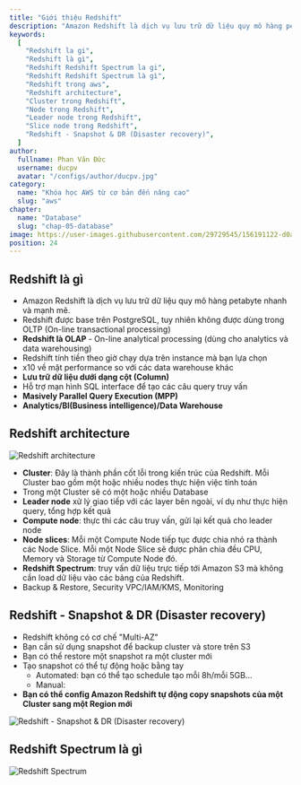 ```yaml
---
title: "Giới thiệu Redshift"
description: "Amazon Redshift là dịch vụ lưu trữ dữ liệu quy mô hàng petabyte nhanh và mạnh mẽ."
keywords:
  [
    "Redshift la gi",
    "Redshift là gì",
    "Redshift Redshift Spectrum la gi",
    "Redshift Redshift Spectrum là gì",
    "Redshift trong aws",
    "Redshift architecture",
    "Cluster trong Redshift",
    "Node trong Redshift",
    "Leader node trong Redshift",
    "Slice node trong Redshift",
    "Redshift - Snapshot & DR (Disaster recovery)",
  ]
author:
  fullname: Phan Văn Đức
  username: ducpv
  avatar: "/configs/author/ducpv.jpg"
category:
  name: "Khóa học AWS từ cơ bản đến nâng cao"
  slug: "aws"
chapter:
  name: "Database"
  slug: "chap-05-database"
image: https://user-images.githubusercontent.com/29729545/156191122-d0a4153b-6c80-4288-9106-b881acdec4cc.png
position: 24
---
```


## Redshift là gì

- Amazon Redshift là dịch vụ lưu trữ dữ liệu quy mô hàng petabyte nhanh và mạnh mẽ.
- Redshift được base trên PostgreSQL, tuy nhiên không được dùng trong OLTP (On-line transactional processing)
- **Redshift là OLAP** - On-line analytical processing (dùng cho analytics và data warehousing)
- Redshift tính tiền theo giờ chạy dựa trên instance mà bạn lựa chọn
- x10 về mặt performance so với các data warehouse khác
- **Lưu trữ dữ liệu dưới dạng cột (Column)**
- Hỗ trợ mạn hình SQL interface để tạo các câu query truy vấn
- **Masively Parallel Query Execution (MPP)**
- **Analytics/BI(Business intelligence)/Data Warehouse**

## Redshift architecture

![Redshift architecture](https://docs.aws.amazon.com/redshift/latest/dg/images/02-NodeRelationships.png)

- **Cluster**: Đây là thành phần cốt lỗi trong kiến trúc của Redshift. Mỗi Cluster bao gồm một hoặc nhiều nodes thực hiện việc tính toán
- Trong một Cluster sẽ có một hoặc nhiều Database
- **Leader node** xử lý giao tiếp với các layer bên ngoài, ví dụ như thực hiện query, tổng hợp kết quả
- **Compute node**: thực thi các câu truy vấn, gửi lại kết quả cho leader node
- **Node slices**: Mỗi một Compute Node tiếp tục được chia nhỏ ra thành các Node Slice. Mỗi một Node Slice sẽ được phân chia đều CPU, Memory và Storage từ Compute Node đó.
- **Redshift Spectrum**: truy vấn dữ liệu trực tiếp tới Amazon S3 mà không cần load dữ liệu vào các bảng của Redshift.
- Backup & Restore, Security VPC/IAM/KMS, Monitoring

## Redshift - Snapshot & DR (Disaster recovery)

- Redshift không có cơ chế "Multi-AZ"
- Bạn cần sử dụng snapshot để backup cluster và store trên S3
- Bạn có thể restore một snapshot ra một cluster mới
- Tạo snapshot có thể tự động hoặc bằng tay
  - Automated: bạn có thể tạo schedule tạo mỗi 8h/mỗi 5GB...
  - Manual:
- **Bạn có thể config Amazon Redshift tự động copy snapshots của một Cluster sang một Region mới**

![Redshift - Snapshot & DR (Disaster recovery)](https://user-images.githubusercontent.com/29729545/156191122-d0a4153b-6c80-4288-9106-b881acdec4cc.png)

## Redshift Spectrum là gì

![Redshift Spectrum](https://d2908q01vomqb2.cloudfront.net/b6692ea5df920cad691c20319a6fffd7a4a766b8/2017/07/18/redshift_spectrum-1.gif)
